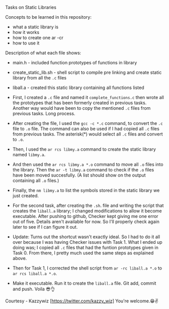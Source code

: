 Tasks on Static Libraries

Concepts to be learned in this repository:

- what a static library is
- how it works
- how to create one ar -cr
- how to use it

Description of what each file shows:

- main.h - included function prototypes of functions in library
- create_static_lib.sh - shell script to compile pre linking and create static library from all the ```.c``` files
- liball.a - created this static library containing all functions listed


- First, I created a ```.c``` file and named it ```complete_functions.c``` then wrote all the prototypes that has been formerly created in previous tasks. Another way would have been to copy the mentioned ```.c``` files from previous tasks. Long process.
- After creating the file, I used the ```gcc -c *.c``` command, to convert the ```.c``` file to ```.o``` file. The command can also be used if I had copied all ```.c``` files from previous tasks. The asterisk(*) would select all ```.c``` files and convert to ```.o```.
- Then, I used the ```ar rcs libmy.a``` command to create the static library named ```libmy.a```.
- And then used the ```ar rcs libmy.a *.o``` command to move all ```.o``` files into the library. Then the ```ar -t libmy.a``` command to check if the ```.o``` files have been moved succesfully. (A list should show on the output containing all ```.o``` files.)
- Finally, the ```nm libmy.a``` to list the symbols stored in the static library we just created.

- For the second task, after creating the ```.sh```. file and writing the script that creates the ```liball.a``` library; I changed modifications to allow it become executable. After pushing to github, Checker kept giving me one error out of five. Details aren't available for now. So I'll properly check again later to see if I can figure it out.

- Update: Turns out the shortcut wasn't exactly ideal. So I had to do it all over because I was having Checker issues with Task 1. What I ended up doing was; I copied all ```.c``` files that had the funtion prototypes given in Task 0. From there, I pretty much used the same steps as explained above.
- Then for Task 1, I corrected the shell script from ```ar -rc liball.a *.o``` to ```ar rcs liball.a *.o```.
- Make it executable. Run it to create the ```liball.a``` file. Git add, commit and push. Voila 😎👌


Courtesy - Kazzywiz [https://twitter.com/kazzy_wiz]
You're welcome.😁✌
